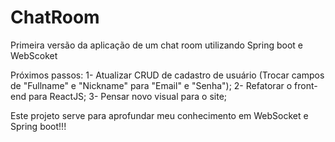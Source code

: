 # ChatRoom
Primeira versão da aplicação de um chat room utilizando Spring boot e WebScoket

Próximos passos:
1- Atualizar CRUD de cadastro de usuário (Trocar campos de "Fullname" e "Nickname" para "Email" e "Senha");
2- Refatorar o front-end para ReactJS;
3- Pensar novo visual para o site;

Este projeto serve para aprofundar meu conhecimento em WebSocket e Spring boot!!!
